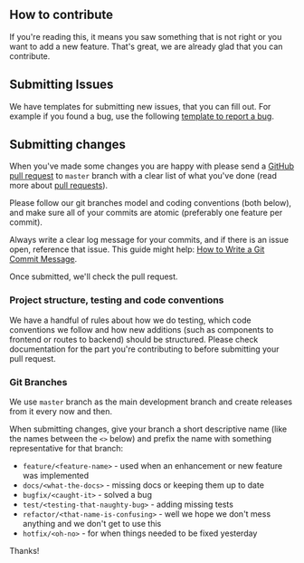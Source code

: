 ## How to contribute

If you're reading this, it means you saw something that is not right or you want to add a new feature. That's great, we are already glad that you can contribute.

## Submitting Issues
We have templates for submitting new issues, that you can fill out. For example if you found a bug, use the following [template to report a bug](../../issues/new?template=bug_report.md).

## Submitting changes

When you've made some changes you are happy with please send a [GitHub pull request](../../pull/new/master) to `master` branch with a clear list of what you've done (read more about [pull requests](https://help.github.com/en/articles/about-pull-requests)).

Please follow our git branches model and coding conventions (both below), and make sure all of your commits are atomic (preferably one feature per commit). 

Always write a clear log message for your commits, and if there is an issue open, reference that issue. This guide might help: [How to Write a Git Commit Message](https://chris.beams.io/posts/git-commit/).

Once submitted, we'll check the pull request.

### Project structure, testing and code conventions

We have a handful of rules about how we do testing, which code conventions we follow and how new additions (such as components to frontend or routes to backend) should be structured. Please check documentation for the part you're contributing to before submitting your pull request.

### Git Branches

We use `master` branch as the main development branch and create releases from it every now and then.

When submitting changes, give your branch a short descriptive name (like the names between the `<>` below) and prefix the name with something representative for that branch:
  - `feature/<feature-name>` - used when an enhancement or new feature was implemented
  - `docs/<what-the-docs>` - missing docs or keeping them up to date
  - `bugfix/<caught-it>` - solved a bug
  - `test/<testing-that-naughty-bug>` - adding missing tests 
  - `refactor/<that-name-is-confusing>` - well we hope we don't mess anything and we don't get to use this
  - `hotfix/<oh-no>` - for when things needed to be fixed yesterday
  
  Thanks!
